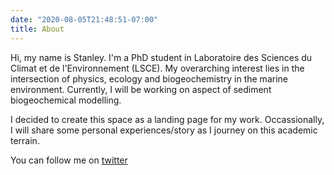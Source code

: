 ```yaml
---
date: "2020-08-05T21:48:51-07:00"
title: About
---
```

Hi, my name is Stanley. I'm a PhD student in Laboratoire des Sciences du Climat et de l'Environnement (LSCE). My overarching interest lies in the intersection of physics, ecology and biogeochemistry in the marine environment. Currently, I will be working on aspect of sediment biogeochemical modelling.  

I decided to create this space as a landing page for my work. Occassionally, I will share some personal experiences/story as I journey on this academic terrain. 

You can follow me on [twitter](https://twitter.com/nmorstanlee)
